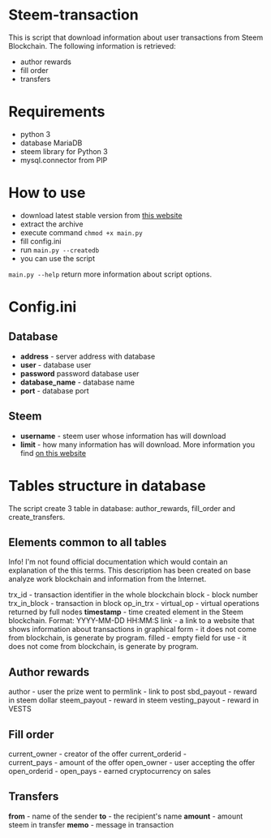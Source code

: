 # Steem-transaction

This is script that download information about user transactions from Steem Blockchain. The following information is retrieved:

- author rewards
- fill order
- transfers

# Requirements

- python 3
- database MariaDB
- steem library for Python 3
- mysql.connector from PIP
  
# How to use

- download latest stable version from [this website](https://github.com/DocBox12/Steem-transactions/releases)
- extract the archive
- execute command `chmod +x main.py`
- fill config.ini
- run `main.py --createdb`
- you can use the script

`main.py --help` return more information about script options.

# Config.ini

## Database

- **address** - server address with database
- **user** - database user
- **password** password database user
- **database_name** - database name
- **port** - database port

## Steem

- **username** - steem user whose information has will download
- **limit** - how many information has will download. More information you find [on this website](https://steem.readthedocs.io/en/latest/steem.html?highlight=get_account_history)

# Tables structure in database

The script create 3 table in database: author_rewards, fill_order and create_transfers.

## Elements common to all tables

Info! I'm not found official documentation which would contain an explanation of the this terms. This description has been created on base analyze work blockchain and information from the Internet.

trx_id - transaction identifier in the whole blockchain
block - block number
trx_in_block - transaction in block
op_in_trx - 
virtual_op - virtual operations returned by full nodes
**timestamp** - time created element in the Steem blockchain. Format: YYYY-MM-DD HH:MM:S
link - a link to a website that shows information about transactions in graphical form - it does not come from blockchain, is generate by program.
filled - empty field for use - it does not come from blockchain, is generate by program.

## Author rewards

author - user the prize went to
permlink - link to post
sbd_payout - reward in steem dollar
steem_payout - reward in steem 
vesting_payout - reward in VESTS

## Fill order

current_owner - creator of the offer
current_orderid -  
current_pays - amount of the offer
open_owner - user accepting the offer
open_orderid - 
open_pays - earned cryptocurrency on sales

## Transfers

**from** - name of the sender
**to** - the recipient's name
**amount** - amount steem in transfer
**memo** - message in transaction